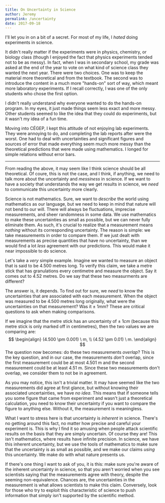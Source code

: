 ```yaml
---
title: On Uncertainty in Science
author: Jeremy
permalink: /uncertainty
date: 2017-09-18
---
```


I'll let you in on a bit of a secret. For most of my life, I *hated* doing experiments in science.

It didn't really matter if the experiments were in physics, chemistry, or biology class (though I enjoyed the fact that physics experiments tended not to be as messy). In fact, when I was in secondary school, my grade was asked at the end of the year to vote on what kind of science class they wanted the next year. There were two choices. One was to keep the material more theoretical and from the textbook. The second was to introduce the content in a much more "hands-on" sort of way, which meant more laboratory experiments. If I recall correctly, I was one of the only students who chose the first option.

I didn't really understand why everyone wanted to do the hands-on program. In my eyes, it just made things seem less exact and more messy. Other students seemed to like the idea that they could do experiments, but it wasn't my idea of a fun time.

Moving into CÉGEP, I kept this attitude of not enjoying lab experiments. They were annoying to do, and completing the lab reports after were the worst. One had to deal with uncertainties and significant figures and sources of error that made everything seem much more messy than the theoretical predictions that were made using mathematics. I longed for simple relations without error bars.

---

From reading the above, it may seem like I think science should be all theoretical. Of coure, this is not the case, and I think, if anything, we need to talk more about the uncertainty and *messiness* in science. If we want to have a society that understands the way we get results in science, we *need* to communicate this uncertainty more clearly.

Science is not mathematics. Sure, we want to *describe* the world using mathematics as our language, but we need to keep in mind that nature will not bend to our will. There will always be fluctuations, imprecise measurements, and sheer randomness in some data. We use mathematics to make these uncertainties as small as possible, but we can never fully eliminate them. As such, it's crucial to realize that a measurement means *nothing* without its corresponding uncertainty. The reason is simple: we take measurements in order to compare them. If we just dealt with measurements as precise quantities that have no uncertainty, than we would find a lot *less* agreement with our predictions. This would make it near impossible to do science.

Let's take a *very* simple example. Imagine we wanted to measure an object that is said to be 4.500 metres long. To verify this claim, we take a metre stick that has granulations every centimetre and measure the object. Say it comes out to 4.52 metres. Do we say that these two measurments are different?

The answer is, it depends. To find out for sure, we *need* to know the uncertainties that are associated with each measurement. When the object was measured to be 4.500 metres long originally, what were the uncertainties on that measurement? Was it $\pm \ 1 mm$? These are critical questions to ask when making comparisons.

If we imagine that the metre stick has an uncertainty of $\pm \ 1 cm$ (because this metre stick is only marked off in centimetres), then the two values we are comparing are:
$$
\begin{align}
(4.500 \pm 0.001) \ m, \\
(4.52 \pm 0.01) \ m.
\end{align}
$$
The question now becomes: do these two measurements *overlap*? This is the key question, and in our case, the measurements *don't* overlap, since the first measurement could be at most 4.501 m and the second measurement could be at least 4.51 m. Since these two measurements don't overlap, we consider them to not be in agreement.

As you may notice, this isn't a trivial matter. It may have seemed like the two measurements did agree at first glance, but without knowing their associated uncertainties, we have *no idea*. This means that if someone tells you some figure that came from experiment and wasn't just a theoretical calculation, you need to know their uncertainty if you want to compare the figure to anything else. Without it, the measurement is meaningless.

What I want to stress here is that uncertainty is *inherent* in science. There's no getting around this fact, no matter how precise and careful your experiment is. This is why I find it so amusing when people attack scientific results on the basis that they are simply uncertain. Of course they are! This isn't mathematics, where results have infinite precision. In science, we have this inherent uncertainty, but we use the tools of mathematics to make sure that the uncertainty is as small as possible, and we make our claims *using* this uncertainty. We make do with what nature presents us.

If there's one thing I want to ask of you, it is this: make sure you're aware of the inherent uncertainty in science, so that you aren't worried when you see scientists saying that the measurements agree with theory, despite the seeming non-equivalence. Chances are, the uncertainties in the measurement is what allows scientists to make this claim. Conversely, look for those who try to exploit this characteristic of science to push information that simply isn't supported by the scientific method.